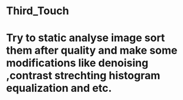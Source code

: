 # Third_Touch

# Try to static analyse image sort them after quality and make some modifications like denoising ,contrast strechting histogram equalization and etc.
